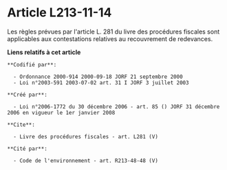 # Article L213-11-14

Les règles prévues par l'article L. 281 du livre des procédures fiscales sont applicables aux contestations relatives au
recouvrement de redevances.

**Liens relatifs à cet article**

	**Codifié par**:

	  - Ordonnance 2000-914 2000-09-18 JORF 21 septembre 2000
	  - Loi n°2003-591 2003-07-02 art. 31 I JORF 3 juillet 2003

	**Créé par**:

	  - Loi n°2006-1772 du 30 décembre 2006 - art. 85 () JORF 31 décembre 2006 en vigueur le 1er janvier 2008

	**Cite**:

	  - Livre des procédures fiscales - art. L281 (V)

	**Cité par**:

	  - Code de l'environnement - art. R213-48-48 (V)
